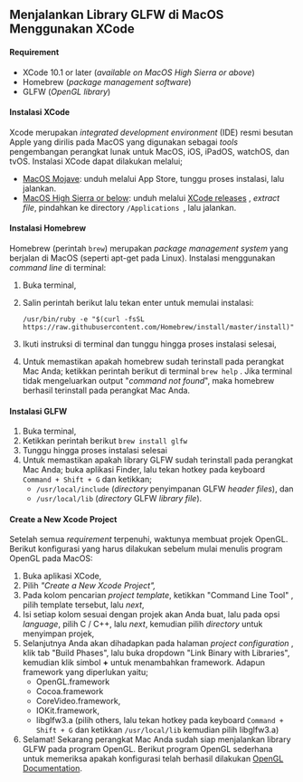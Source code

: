 ## Menjalankan Library GLFW di MacOS Menggunakan XCode

#### Requirement

- XCode 10.1 or later (*available on MacOS High Sierra or above*)
- Homebrew  (*package management software*)
- GLFW (*OpenGL library*)

#### Instalasi XCode

Xcode merupakan *integrated development environment* (IDE) resmi besutan Apple yang dirilis pada MacOS yang digunakan sebagai *tools* pengembangan perangkat lunak untuk MacOS, iOS, iPadOS,  watchOS, dan tvOS. Instalasi XCode dapat dilakukan melalui;

- <u>MacOS Mojave</u>: unduh melalui App Store, tunggu proses instalasi, lalu jalankan.
- <u>MacOS High Sierra or below</u>: unduh melalui [XCode releases](https://xcodereleases.com) , *extract file*, pindahkan ke directory `/Applications `, lalu jalankan.

#### Instalasi Homebrew

Homebrew (perintah `brew`) merupakan *package management system* yang berjalan di MacOS (seperti apt-get pada Linux). Instalasi menggunakan *command line* di terminal:

1. Buka terminal,

2. Salin perintah berikut lalu tekan enter untuk memulai instalasi:

   `/usr/bin/ruby -e "$(curl -fsSL https://raw.githubusercontent.com/Homebrew/install/master/install)"`
   
3. Ikuti instruksi di terminal dan tunggu hingga proses instalasi selesai,

4. Untuk memastikan apakah homebrew sudah terinstall pada perangkat Mac Anda; ketikkan perintah berikut di terminal `brew help` . Jika terminal tidak mengeluarkan output "*command not found*", maka homebrew berhasil terinstall pada perangkat Mac Anda.

#### Instalasi GLFW

1. Buka terminal,
2. Ketikkan perintah berikut `brew install glfw`
3. Tunggu hingga proses instalasi selesai
4. Untuk memastikan apakah library GLFW sudah terinstall pada perangkat Mac Anda; buka aplikasi Finder, lalu tekan hotkey pada keyboard `Command + Shift + G` dan ketikkan;
   - `/usr/local/include` (*directory* penyimpanan GLFW *header files*), dan
   - `/usr/local/lib` (*directory* GLFW *library file*). 

#### Create a New Xcode Project

Setelah semua *requirement* terpenuhi, waktunya membuat projek OpenGL. Berikut konfigurasi yang harus dilakukan sebelum mulai menulis program OpenGL pada MacOS:

1. Buka aplikasi XCode,
2. Pilih *"Create a New Xcode Project",*
3. Pada kolom pencarian *project template*, ketikkan "Command Line Tool" , pilih template tersebut, lalu *next*,
4. Isi setiap kolom sesuai dengan projek akan Anda buat, lalu pada opsi *language*, pilih C / C++, lalu *next*, kemudian pilih *directory* untuk menyimpan projek,
5. Selanjutnya Anda akan dihadapkan pada halaman *project configuration* , klik tab "Build Phases", lalu buka dropdown "Link Binary with Libraries", kemudian klik simbol **+** untuk menambahkan framework. Adapun framework yang diperlukan yaitu;
   - OpenGL.framework
   - Cocoa.framework
   - CoreVideo.framework,
   - IOKit.framework,
   - libglfw3.a (pilih others, lalu tekan hotkey pada keyboard `Command + Shift + G` dan ketikkan `/usr/local/lib` kemudian pilih libglfw3.a)
6. Selamat! Sekarang perangkat Mac Anda sudah siap menjalankan library GLFW pada program OpenGL. Berikut program OpenGL sederhana untuk memeriksa apakah konfigurasi telah berhasil dilakukan [OpenGL Documentation](https://www.glfw.org/documentation.html). 

